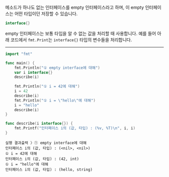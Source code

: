 메소드가 하나도 없는 인터페이스를 empty 인터페이스라고 하며, 이 empty 인터페이스는 어떤 타입이던 저장할 수 있습니다.

  

```Go
interface{}
```

empty 인터페이스는 보통 타입을 알 수 없는 값을 처리할 때 사용합니다. 예를 들어 아래 코드에서 `fmt.Print`는 `interface{}` 타입의 변수들을 처리합니다.

---

  

```Go
import "fmt"

func main() {
    fmt.Println("① empty interface에 대해")
    var i interface{}
    describe(i)
    
    fmt.Println("① i = 42에 대해")
    i = 42
    describe(i)
    fmt.Println("① i = \"hello\"에 대해")
    i = "hello"
    describe(i)
}

func describe(i interface{}) {
    fmt.Printf("인터페이스 i의 (값, 타입) : (%v, %T)\n", i, i)
}
```

```Plain
실행 결과출력 〉① empty interface에 대해
인터페이스 i의 (값, 타입) : (<nil>, <nil>)
① i = 42에 대해
인터페이스 i의 (값, 타입) : (42, int)
① i = "hello"에 대해
인터페이스 i의 (값, 타입) : (hello, string)
```
